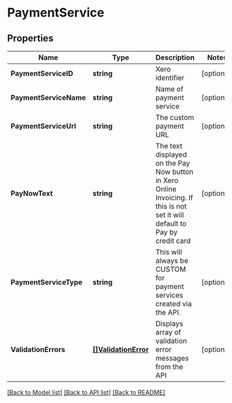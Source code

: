 # PaymentService

## Properties

Name | Type | Description | Notes
------------ | ------------- | ------------- | -------------
**PaymentServiceID** | **string** | Xero identifier | [optional] 
**PaymentServiceName** | **string** | Name of payment service | [optional] 
**PaymentServiceUrl** | **string** | The custom payment URL | [optional] 
**PayNowText** | **string** | The text displayed on the Pay Now button in Xero Online Invoicing. If this is not set it will default to Pay by credit card | [optional] 
**PaymentServiceType** | **string** | This will always be CUSTOM for payment services created via the API. | [optional] 
**ValidationErrors** | [**[]ValidationError**](ValidationError.md) | Displays array of validation error messages from the API | [optional] 

[[Back to Model list]](../README.md#documentation-for-models) [[Back to API list]](../README.md#documentation-for-api-endpoints) [[Back to README]](../README.md)


